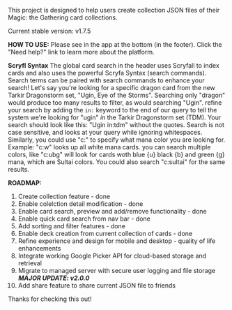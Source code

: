 This project is designed to help users create collection JSON files of their Magic: the Gathering card collections.

Current stable version: v1.7.5

**HOW TO USE:**
Please see in the app at the bottom (in the footer). Click the "Need help?" link to learn more about the platform.

**Scryfl Syntax**
The global card search in the header uses Scryfall to index cards and also uses the powerful Scryfa Syntax (search commands).
Search terms can be paired with search commands to enhance your search!
Let's say you're looking for a specific dragon card from the new Tarkir Dragonstorm set, "Ugin, Eye of the Storms".
Searching only "dragon" would produce too many results to filter, as would searching "Ugin".
refine your search by adding the `in:` keyword to the end of our query to tell the system we're looking for "ugin" *in* the Tarkir Dragonstorm set (TDM). Your search should look like this: "Ugin in:tdm" without the quotes.
Search is not case sensitive, and looks at your query while ignoring whitespaces.
Similarly, you could use "c:" to specify what mana color you are looking for. Example: "c:w" looks up all white mana cards. you can search multiple colors, like "c:ubg" will look for cards woth blue {u} black {b} and green {g} mana, which are Sultai colors. You could also search "c:sultai" for the same results.

**ROADMAP:**
1. Create collection feature - done
2. Enable colelction detail modification - done
3. Enable card search, preview and add/remove functionality - done
4. Enable quick card search from nav bar - done
5. Add sorting and filter features - done
6. Enable deck creation from current collection of cards - done
7. Refine experience and design for mobile and desktop - quality of life enhancements
8. Integrate working Google Picker API for cloud-based storage and retrieval
9. Migrate to managed server with secure user logging and file storage ***MAJOR UPDATE: v2.0.0***
10. Add share feature to share current JSON file to friends

Thanks for checking this out!
